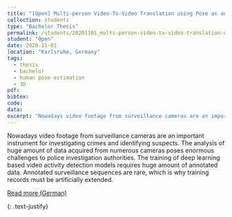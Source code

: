 ```yaml
---
title: "[Open] Multi-person Video-To-Video Translation using Pose as an Intermediate Representation Camera in Surveillance Videos"
collection: students
type: "Bachelor Thesis"
permalink: /students/20201101_multi-person-video-to-video-translation-using-pose-as-an-intermediate-representation
student: "Open"
date: 2020-11-01
location: "Karlsruhe, Germany"
tags: 
  - thesis
  - bachelor
  - human pose estimation
  - 3D 
pdf:
bibtex:
code: 
data: 
excerpt: "Nowadays video footage from surveillance cameras are an important instrument for investigating crimes and identifying suspects. The analysis of huge amount of data acquired from numerous cameras poses enormous challenges to police investigation ..."
---
```


Nowadays video footage from surveillance cameras are an important instrument for investigating crimes and identifying suspects. The analysis of huge amount of data acquired from numerous cameras poses enormous challenges to police investigation authorities. The training of deep learning based video activity detection models requires huge amount of annotated data.
Annotated surveillance sequences are rare, which is why training records must be artificially extended.


<a href="https://mickaelcormier.github.io/files/opening/20200409_ba_v2v_translation_cormier.pdf" target="_blank">Read more (German)</a>

{: .text-justify}